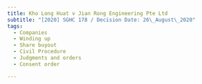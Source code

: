 ```yaml
---
title: Kho Long Huat v Jian Rong Engineering Pte Ltd
subtitle: "[2020] SGHC 178 / Decision Date: 26\_August\_2020"
tags:
  - Companies
  - Winding up
  - Share buyout
  - Civil Procedure
  - Judgments and orders
  - Consent order

---
```

